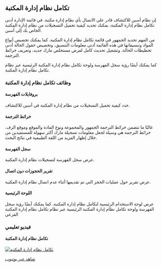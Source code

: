 ## تكامل نظام إدارة المكتبة

إن نظام أسبن للاكتشاف قادر على الاتصال بأي نظام إدارة مكتبة. في قائمة الإدارة أدنى تكامل نظام إدارة المكتبة، يمكنك تحديد كيفية تحميل التسجيلات من نظام إدارة المكتبة الخاص بك إلى أسبن. 

من المهم تحديد الجمهور في قائمة تكامل نظام إدارة المكتبة. كما يمكنك تخصيص أنواع المواد وتنسيقاتها في هذه القائمة أدنى معلومات التنسيق، وتخصيص حقول الحالة أدنى تخطيطات الحالة، وتشغيل تحديث كامل لفرض مستخلص مارك جديد، وتعريف خرائط الترجمة.

كما يمكنك أيضًا رؤية سجل الفهرسة ولوحة تكامل نظام إدارة المكتبة الرئيسية عبر نظام تكامل نظام إدارة المكتبة.

### وظائف تكامل نظام إدارة المكتبة

#### بروفايلات الفهرسة
حدد كيفية تحميل التسجيلات من نظام إدارة المكتبة في أسبن للاكتشاف.
#### خرائط الترجمة
غالبًا ما تتضمن خرائط الترجمة الجمهور والمجموعة ونوع المادة والموقع وموقع الرف. خرائط الترجمة هي وسيلة لجعل معلومات تسجيلة مارك أكثر سهولة للمستفيدين من خلال إظهار المزيد من اللغة الطبيعية في نتائج البحث.
#### سجل الفهرسة
عرض سجل الفهرسة لتسجيلات نظام إدارة المكتبة.
#### تقرير الحجوزات دون اتصال
عرض تقرير حول عمليات الحجز التي تم تقديمها أثناء عدم اتصال نظام إدارة المكتبة.
#### اللوحة الرئيسية
عرض لوحة الاستخدام الرئيسية لتكامل نظام إدارة المكتبة.
كما يمكنك أيضًا رؤية سجل الفهرسة ولوحة تكامل نظام إدارة المكتبة الرئيسية عبر نظام تكامل نظام إدارة المكتبة الفرعي
### فيديو تعليمي

#### تكامل نظام إدارة المكتبة
[![تكامل نظام إدارة المكتبة](/manual/images/ILS-Integration.jpg)](https://youtu.be/NtHB8pVsnAo)

[شاهد عبر يوتيوب](https://youtu.be/NtHB8pVsnAo)


